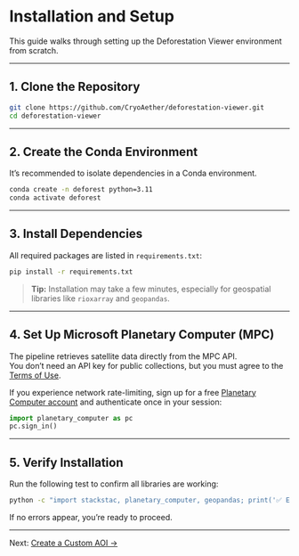 # Installation and Setup

This guide walks through setting up the Deforestation Viewer environment from scratch.

---

## 1. Clone the Repository

```bash
git clone https://github.com/CryoAether/deforestation-viewer.git
cd deforestation-viewer
```

---

## 2. Create the Conda Environment

It’s recommended to isolate dependencies in a Conda environment.

```bash
conda create -n deforest python=3.11
conda activate deforest
```

---

## 3. Install Dependencies

All required packages are listed in `requirements.txt`:

```bash
pip install -r requirements.txt
```

> **Tip:** Installation may take a few minutes, especially for geospatial libraries like `rioxarray` and `geopandas`.

---

## 4. Set Up Microsoft Planetary Computer (MPC)

The pipeline retrieves satellite data directly from the MPC API.  
You don’t need an API key for public collections, but you must agree to the [Terms of Use](https://planetarycomputer.microsoft.com/terms).

If you experience network rate-limiting, sign up for a free [Planetary Computer account](https://planetarycomputer.microsoft.com/account) and authenticate once in your session:

```python
import planetary_computer as pc
pc.sign_in()
```

---

## 5. Verify Installation

Run the following test to confirm all libraries are working:

```bash
python -c "import stackstac, planetary_computer, geopandas; print('✅ Environment ready')"
```

If no errors appear, you’re ready to proceed.

---

Next: [Create a Custom AOI →](create_aoi.md)